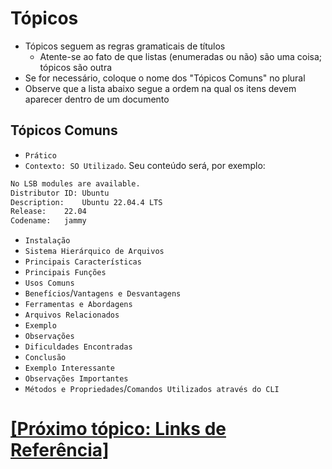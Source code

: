 # Tópicos

- Tópicos seguem as regras gramaticais de títulos
    + Atente-se ao fato de que listas (enumeradas ou não) são uma coisa; tópicos são outra
- Se for necessário, coloque o nome dos "Tópicos Comuns" no plural
- Observe que a lista abaixo segue a ordem na qual os itens devem aparecer dentro de um documento

## Tópicos Comuns

- `Prático`
- `Contexto: SO Utilizado`. Seu conteúdo será, por exemplo:

```bash
No LSB modules are available.
Distributor ID:	Ubuntu
Description:	Ubuntu 22.04.4 LTS
Release:	22.04
Codename:	jammy
```

- `Instalação`
- `Sistema Hierárquico de Arquivos`
- `Principais Características`
- `Principais Funções`
- `Usos Comuns`
- `Benefícios`/`Vantagens e Desvantagens`
- `Ferramentas e Abordagens`
- `Arquivos Relacionados`
- `Exemplo`
- `Observações`
- `Dificuldades Encontradas`
- `Conclusão`
- `Exemplo Interessante`
- `Observações Importantes`
- `Métodos e Propriedades`/`Comandos Utilizados através do CLI`

# [[Próximo tópico: Links de Referência]](./links-referencia.md)
